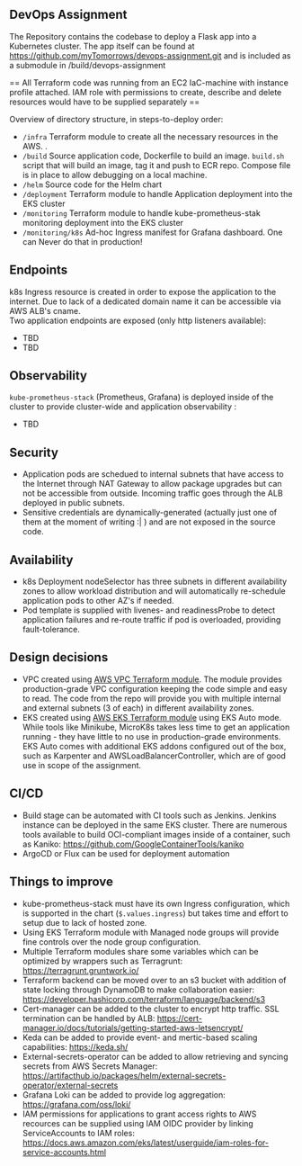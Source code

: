 ## DevOps Assignment

The Repository contains the codebase to deploy a Flask app into a Kubernetes cluster. The app itself can be found at https://github.com/myTomorrows/devops-assignment.git and is included as a submodule in /build/devops-assignment

== All Terraform code was running from an EC2 IaC-machine with instance profile attached. IAM role with permissions to create, describe and delete resources would have to be supplied separately ==

Overview of directory structure, in steps-to-deploy order:
- `/infra` Terraform module to create all the necessary resources in the AWS. .
- `/build` Source application code, Dockerfile to build an image. `build.sh` script that will build an image, tag it and push to ECR repo. Compose file is in place to allow debugging on a local machine.
- `/helm` Source code for the Helm chart 
- `/deployment` Terraform module to handle Application deployment into the EKS cluster
- `/monitoring` Terraform module to handle kube-prometheus-stak monitoring deployment into the EKS cluster
- `/monitoring/k8s` Ad-hoc Ingress manifest for Grafana dashboard. One can Never do that in production!

## Endpoints
k8s Ingress resource is created in order to expose the application to the internet. Due to lack of a dedicated domain name it can be accessible via AWS ALB's cname.\
Two application endpoints are exposed (only http listeners available):
- TBD
- TBD

## Observability 
`kube-prometheus-stack` (Prometheus, Grafana) is deployed inside of the cluster to provide cluster-wide and application observability :
- TBD

## Security
- Application pods are schedued to internal subnets that have access to the Internet through NAT Gateway to allow package upgrades but can not be accessible from outside. Incoming traffic goes through the ALB deployed in public subnets.
- Sensitive credentials are dynamically-generated (actually just one of them at the moment of writing :| ) and are not exposed in the source code.

## Availability
- k8s Deployment nodeSelector has three subnets in different availability zones to allow workload distribution and will automatically re-schedule application pods to other AZ's if needed.
- Pod template is supplied with livenes- and readinessProbe to detect application failures and re-route traffic if pod is overloaded, providing fault-tolerance.

## Design decisions

- VPC created using [AWS VPC Terraform module](https://registry.terraform.io/modules/terraform-aws-modules/vpc/aws/latest). The module provides production-grade VPC configuration keeping the code simple and easy to read. The code from the repo will provide you with multiple internal and external subnets (3 of each) in different availability zones.
- EKS created using [AWS EKS Terraform module](https://registry.terraform.io/modules/terraform-aws-modules/eks/aws/latest) using EKS Auto mode. While tools like Minikube, MicroK8s takes less time to get an application running - they have little to no use in production-grade environments.\
EKS Auto comes with additional EKS addons configured out of the box, such as Karpenter and AWSLoadBalancerController, which are of good use in scope of the assignment. 

## CI/CD
- Build stage can be automated with CI tools such as Jenkins. Jenkins instance can be deployed in the same EKS cluster. There are numerous tools available to build OCI-compliant images inside of a container, such as Kaniko: https://github.com/GoogleContainerTools/kaniko
- ArgoCD or Flux can be used for deployment automation

## Things to improve
- kube-prometheus-stack must have its own Ingress configuration, which is supported in the chart (`$.values.ingress`) but takes time and effort to setup due to lack of hosted zone.
- Using EKS Terraform module with Managed node groups will provide fine controls over the node group configuration.
- Multiple Terraform modules share some variables which can be optimized by wrappers such as Terragrunt: https://terragrunt.gruntwork.io/
- Terraform backend can be moved over to an s3 bucket with addition of state locking through DynamoDB to make collaboration easier: https://developer.hashicorp.com/terraform/language/backend/s3
- Cert-manager can be added to the cluster to encrypt http traffic. SSL termination can be handled by ALB: https://cert-manager.io/docs/tutorials/getting-started-aws-letsencrypt/
- Keda can be added to provide event- and mertic-based scaling capabilities: https://keda.sh/
- External-secrets-operator can be added to allow retrieving and syncing secrets from AWS Secrets Manager: https://artifacthub.io/packages/helm/external-secrets-operator/external-secrets
- Grafana Loki can be added to provide log aggregation: https://grafana.com/oss/loki/
- IAM permissions for applications to grant access rights to AWS recources can be supplied using IAM OIDC provider by linking ServiceAccounts to IAM roles: https://docs.aws.amazon.com/eks/latest/userguide/iam-roles-for-service-accounts.html